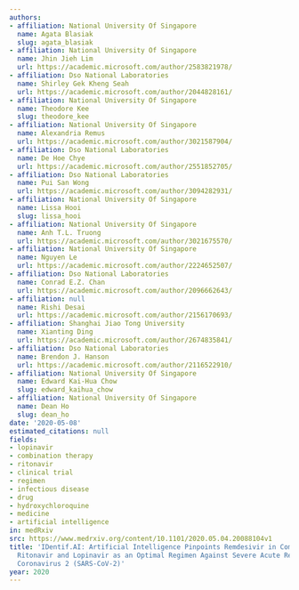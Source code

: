 ```yaml
---
authors:
- affiliation: National University Of Singapore
  name: Agata Blasiak
  slug: agata_blasiak
- affiliation: National University Of Singapore
  name: Jhin Jieh Lim
  url: https://academic.microsoft.com/author/2583821978/
- affiliation: Dso National Laboratories
  name: Shirley Gek Kheng Seah
  url: https://academic.microsoft.com/author/2044828161/
- affiliation: National University Of Singapore
  name: Theodore Kee
  slug: theodore_kee
- affiliation: National University Of Singapore
  name: Alexandria Remus
  url: https://academic.microsoft.com/author/3021587904/
- affiliation: Dso National Laboratories
  name: De Hoe Chye
  url: https://academic.microsoft.com/author/2551852705/
- affiliation: Dso National Laboratories
  name: Pui San Wong
  url: https://academic.microsoft.com/author/3094282931/
- affiliation: National University Of Singapore
  name: Lissa Hooi
  slug: lissa_hooi
- affiliation: National University Of Singapore
  name: Anh T.L. Truong
  url: https://academic.microsoft.com/author/3021675570/
- affiliation: National University Of Singapore
  name: Nguyen Le
  url: https://academic.microsoft.com/author/2224652507/
- affiliation: Dso National Laboratories
  name: Conrad E.Z. Chan
  url: https://academic.microsoft.com/author/2096662643/
- affiliation: null
  name: Rishi Desai
  url: https://academic.microsoft.com/author/2156170693/
- affiliation: Shanghai Jiao Tong University
  name: Xianting Ding
  url: https://academic.microsoft.com/author/2674835841/
- affiliation: Dso National Laboratories
  name: Brendon J. Hanson
  url: https://academic.microsoft.com/author/2116522910/
- affiliation: National University Of Singapore
  name: Edward Kai-Hua Chow
  slug: edward_kaihua_chow
- affiliation: National University Of Singapore
  name: Dean Ho
  slug: dean_ho
date: '2020-05-08'
estimated_citations: null
fields:
- lopinavir
- combination therapy
- ritonavir
- clinical trial
- regimen
- infectious disease
- drug
- hydroxychloroquine
- medicine
- artificial intelligence
in: medRxiv
src: https://www.medrxiv.org/content/10.1101/2020.05.04.20088104v1
title: 'IDentif.AI: Artificial Intelligence Pinpoints Remdesivir in Combination with
  Ritonavir and Lopinavir as an Optimal Regimen Against Severe Acute Respiratory Syndrome
  Coronavirus 2 (SARS-CoV-2)'
year: 2020
---
```


